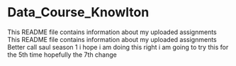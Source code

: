 # Data_Course_Knowlton
This README file contains information about my uploaded assignments
This README file contains information about my uploaded assignments
Better call saul season 1
i hope i am doing this right
 i am going to try this for the 5th time
hopefully the 7th change
